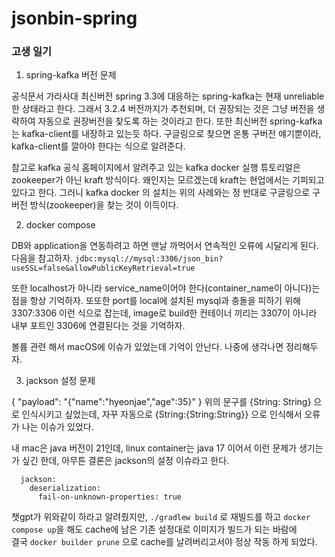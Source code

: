 # jsonbin-spring


### 고생 일기

1. spring-kafka 버전 문제   

공식문서 가라사대 최신버전 spring 3.3에 대응하는 spring-kafka는 현재 unreliable한 상태라고 한다. 그래서 3.2.4 버전까지가 추천되며, 
더 권장되는 것은 그냥 버전을 생략하여 자동으로 권장버전을 찾도록 하는 것이라고 한다.
또한 최신버전 spring-kafka는 kafka-client를 내장하고 있는듯 하다.
구글링으로 찾으면 온통 구버전 얘기뿐이라, kafka-client를 깔아야 한다는 식으로 알려준다.

참고로 kafka 공식 홈페이지에서 알려주고 있는 kafka docker 실행 튜토리얼은 zookeeper가 아닌 kraft 방식이다. 
왜인지는 모르겠는데 kraft는 현업에서는 기피되고 있다고 한다.
그러니 kafka docker 의 설치는 위의 사례와는 정 반대로 구글링으로 구버전 방식(zookeeper)을 찾는 것이 이득이다.


2. docker compose 

DB와 application을 연동하려고 하면 맨날 까먹어서 연속적인 오류에 시달리게 된다. 다음을 참고하자.
```jdbc:mysql://mysql:3306/json_bin?useSSL=false&allowPublicKeyRetrieval=true```

또한 localhost가 아니라 service_name이어야 한다(container_name이 아니다)는 점을 항상 기억하자.
또또한 port를 local에 설치된 mysql과 충돌을 피하기 위해 3307:3306 이런 식으로 잡는데,
image로 build한 컨테이너 끼리는 3307이 아니라 내부 포트인 3306에 연결된다는 것을 기억하자.

볼륨 관련 해서 macOS에 이슈가 있었는데 기억이 안난다. 나중에 생각나면 정리해두자.


3. jackson 설정 문제

{  "payload": "{\"name\":\"hyeonjae\",\"age\":35}"  }
위의 문구를 {String: String} 으로 인식시키고 싶었는데, 
자꾸 자동으로 {String:{String:String}} 으로 인식해서 오류가 나는 이슈가 있었다.

내 mac은 java 버전이 21인데, linux container는 java 17 이어서 이런 문제가 생기는가 싶긴 한데,
아무튼 결론은 jackson의 설정 이슈라고 한다.
```
  jackson:
    deserialization:
      fail-on-unknown-properties: true
```
챗gpt가 위와같이 하라고 알려줬지만, ```./gradlew build``` 로 재빌드를 하고 
```docker compose up```을 해도 cache에 남은 기존 설정대로 이미지가 빌드가 되는 바람에  
결국 ```docker builder prune``` 으로 cache를 날려버리고서야 정상 작동 하게 되었다.


